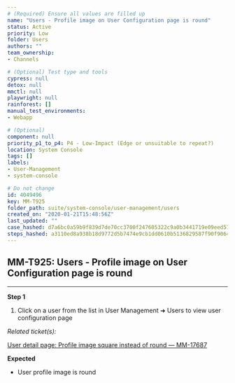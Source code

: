 ```yaml
---
# (Required) Ensure all values are filled up
name: "Users - Profile image on User Configuration page is round"
status: Active
priority: Low
folder: Users
authors: ""
team_ownership: 
- Channels

# (Optional) Test type and tools
cypress: null
detox: null
mmctl: null
playwright: null
rainforest: []
manual_test_environments: 
- Webapp

# (Optional)
component: null
priority_p1_to_p4: P4 - Low-Impact (Edge or unsuitable to repeat?)
location: System Console
tags: []
labels: 
- User-Management
- system-console

# Do not change
id: 4049496
key: MM-T925
folder_path: suite/system-console/user-management/users
created_on: "2020-01-21T15:48:56Z"
last_updated: ""
case_hashed: d7a6bc0a59b9f839d7de70cc3700f247605322c9a0b3441719e09eed574b8f386c07d44f2f7d2da76ddedff84a6b7f37
steps_hashed: a3110ed8a938b18d9772d5b7474e9cb1dd0610b5136829587f90f906462eb475a6dfcca2aee0c2b3cec506831263e0d1
---
```


## MM-T925: Users - Profile image on User Configuration page is round

---

**Step 1**

1. Click on a user from the list in User Management ➜ Users to view user configuration page

_Related ticket(s):_

[User detail page: Profile image square instead of round — MM-17687](http://User%20detail%20page%3A%20Profile%20image%20square%20instead%20of%20roundhttps%3A//mattermost.atlassian.net/browse/MM-17687)

**Expected**

- User profile image is round
